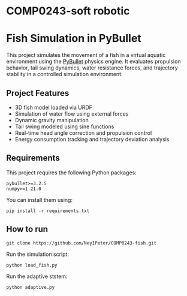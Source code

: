 # COMP0243-soft robotic

# Fish Simulation in PyBullet

This project simulates the movement of a fish in a virtual aquatic environment using the [PyBullet](https://github.com/bulletphysics/bullet3) physics engine. It evaluates propulsion behavior, tail swing dynamics, water resistance forces, and trajectory stability in a controlled simulation environment.

## Project Features

- 3D fish model loaded via URDF
- Simulation of water flow using external forces
- Dynamic gravity manipulation
- Tail swing modeled using sine functions
- Real-time head angle correction and propulsion control
- Energy consumption tracking and trajectory deviation analysis

## Requirements

This project requires the following Python packages:

```plaintext
pybullet>=3.2.5
numpy>=1.21.0
```

You can install them using:
```plaintext
pip install -r requirements.txt
```

## How to run
```plaintext
git clone https://github.com/Ney1Peter/COMP0243-fish.git
```

Run the simulation script:
```plaintext
python load_fish.py
```

Run the adaptive ststem:
```plaintext
python adaptive.py
```
